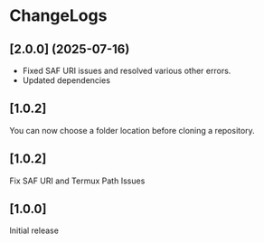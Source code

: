 # ChangeLogs

## [2.0.0] (2025-07-16)
- Fixed SAF URI issues and resolved various other errors.
- Updated dependencies

## [1.0.2]
You can now choose a folder location before cloning a repository.

## [1.0.2]
Fix SAF URI and Termux Path Issues

## [1.0.0]
Initial release